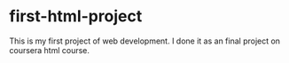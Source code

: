 # first-html-project
This is my first project of web development. I done it as an final project on coursera html course.
